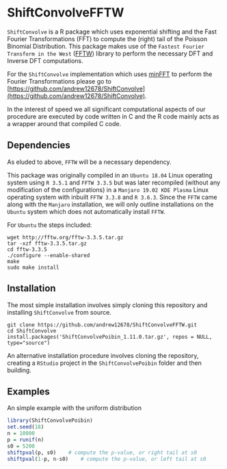 # ShiftConvolveFFTW

`ShiftConvolve` is a R package which uses exponential shifting and the Fast Fourier Transformations (FFT) to compute the (right) tail of the Poisson Binomial Distribution. 
This package makes use of the `Fastest Fourier Transform in the West` ([FFTW](http://www.fftw.org/)) library to perform the necessary DFT and Inverse DFT computations.

For the `ShiftConvolve` implementation which uses [minFFT](https://github.com/aimukhin/minfft) to perform the Fourier Transformations please go to [https://github.com/andrew12678/ShiftConvolve](https://github.com/andrew12678/ShiftConvolve).

In the interest of speed we all significant computational aspects of our procedure are executed by code written in C and the R code mainly acts as a wrapper around that compiled C code.

## Dependencies

As eluded to above, `FFTW` will be a necessary dependency.

This package was originally compiled in an `Ubuntu 18.04` Linux operating system using `R 3.5.1` and `FFTW 3.3.5` but was later recompiled (without any modification of the configurations) in a `Manjaro 19.02 KDE Plasma` Linux operating system with inbuilt `FFTW 3.3.8` and `R 3.6.3`. 
Since the `FFTW` came along with the `Manjaro` installation, we will only outline installations on the `Ubuntu` system which does not automatically install `FFTW`.

For `Ubuntu` the steps included:

```console
wget http://fftw.org/fftw-3.3.5.tar.gz
tar -xzf fftw-3.3.5.tar.gz
cd fftw-3.3.5
./configure --enable-shared
make
sudo make install
```


## Installation

The most simple installation involves simply cloning this repository and installing `ShiftConvolve` from source. 

```console
git clone https://github.com/andrew12678/ShiftConvolveFFTW.git
cd ShiftConvolve
install.packages('ShiftConvolvePoibin_1.11.0.tar.gz', repos = NULL, type="source")
```

An alternative installation procedure involves cloning the repository, creating a `RStudio` project in the `ShiftConvolvePoibin` folder and then building. 

## Examples

An simple example with the uniform distribution

```R
library(ShiftConvolvePoibin)
set.seed(18)
n = 10000
p = runif(n)
s0 = 5200
shiftpval(p, s0)	# compute the p-value, or right tail at s0
shiftpval(1-p, n-s0)	# compute the p-value, or left tail at s0
```
